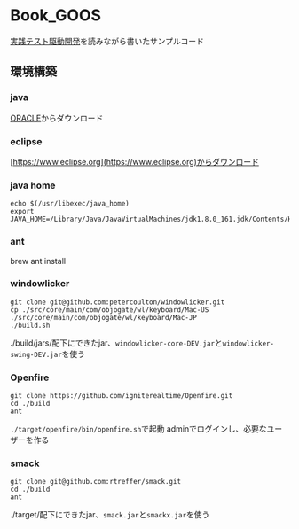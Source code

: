 # Book_GOOS
[実践テスト駆動開発](https://amzn.to/2GJPwSJ)を読みながら書いたサンプルコード

## 環境構築

### java
[ORACLE](http://www.oracle.com/technetwork/java/javase/downloads/index.html)からダウンロード

### eclipse
[https://www.eclipse.org](https://www.eclipse.org)からダウンロード

### java home
```
echo $(/usr/libexec/java_home)
export JAVA_HOME=/Library/Java/JavaVirtualMachines/jdk1.8.0_161.jdk/Contents/Home
```

### ant
brew ant install

### windowlicker
```
git clone git@github.com:petercoulton/windowlicker.git
cp ./src/core/main/com/objogate/wl/keyboard/Mac-US ./src/core/main/com/objogate/wl/keyboard/Mac-JP
./build.sh
```
./build/jars/配下にできたjar、`windowlicker-core-DEV.jar`と`windowlicker-swing-DEV.jar`を使う

### Openfire
```
git clone https://github.com/igniterealtime/Openfire.git
cd ./build
ant
```

`./target/openfire/bin/openfire.sh`で起動
adminでログインし、必要なユーザーを作る

### smack
```
git clone git@github.com:rtreffer/smack.git
cd ./build
ant
```

./target/配下にできたjar、`smack.jar`と`smackx.jar`を使う